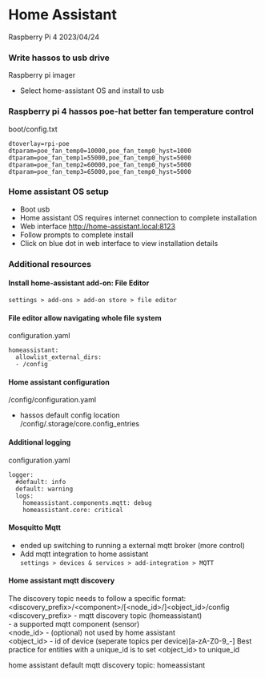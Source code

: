 # Home Assistant
Raspberry Pi 4
2023/04/24

### Write hassos to usb drive
Raspberry pi imager
  - Select home-assistant OS and install to usb

### Raspberry pi 4 hassos poe-hat better fan temperature control
boot/config.txt
```
dtoverlay=rpi-poe
dtparam=poe_fan_temp0=10000,poe_fan_temp0_hyst=1000
dtparam=poe_fan_temp1=55000,poe_fan_temp0_hyst=5000
dtparam=poe_fan_temp2=60000,poe_fan_temp0_hyst=5000
dtparam=poe_fan_temp3=65000,poe_fan_temp0_hyst=5000
```

### Home assistant OS setup
  - Boot usb
  - Home assistant OS requires internet connection to complete installation
  - Web interface http://home-assistant.local:8123
  - Follow prompts to complete install
  - Click on blue dot in web interface to view installation details
  
### Additional resources
#### Install home-assistant add-on: File Editor
```settings > add-ons > add-on store > file editor```
</br>
  
#### File editor allow navigating whole file system
configuration.yaml
```
homeassistant:
  allowlist_external_dirs:
  - /config 
```

#### Home assistant configuration
/config/configuration.yaml
  - hassos default config location </br>
  /config/.storage/core.config_entries

#### Additional logging
configuration.yaml
```
logger:
  #default: info
  default: warning  
  logs:  
    homeassistant.components.mqtt: debug
    homeassistant.core: critical
```

#### Mosquitto Mqtt
  - ended up switching to running a external mqtt broker (more control)
  - Add mqtt integration to home assistant </br>
  ```settings > devices & services > add-integration > MQTT```
  
#### Home assistant mqtt discovery
The discovery topic needs to follow a specific format: </br>
<discovery_prefix>/\<component>\/[<node_id>/]<object_id>/config
</br>
<discovery_prefix> - mqtt discovery topic (homeassistant) </br>
<component> - a supported mqtt component (sensor) </br>
<node_id> - (optional) not used by home assistant </br>
<object_id> - id of device (seperate topics per device)[a-zA-Z0-9_-] Best practice for entities with a unique_id is to set <object_id> to unique_id </br>

home assistant default mqtt discovery topic: homeassistant


